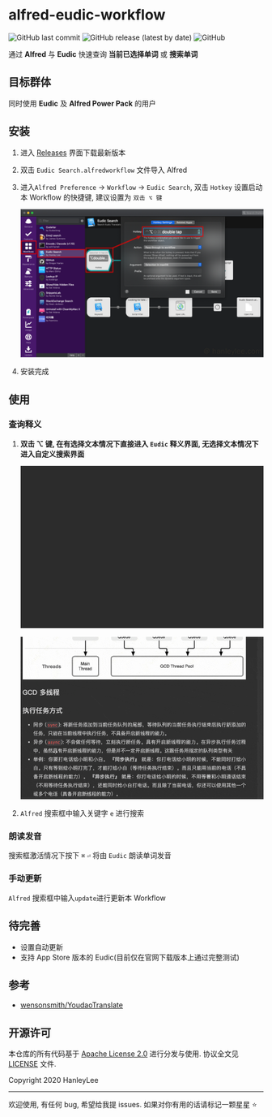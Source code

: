 # alfred-eudic-workflow

![GitHub last commit](https://img.shields.io/github/last-commit/hanleylee/alfred-eudic-workflow)
![GitHub release (latest by date)](https://img.shields.io/github/v/release/hanleylee/alfred-eudic-workflow)
![GitHub](https://img.shields.io/github/license/hanleylee/alfred-eudic-workflow)

通过 **Alfred** 与 **Eudic** 快速查询 **当前已选择单词** 或 **搜索单词**

## 目标群体

同时使用 **Eudic** 及 **Alfred Power Pack** 的用户

## 安装

1. 进入 [Releases](https://github.com/HanleyLee/alfred-eudic-workflow/releases) 界面下载最新版本
2. 双击 `Eudic Search.alfredworkflow` 文件导入 Alfred
3. 进入`Alfred Preference` → `Workflow` → `Eudic Search`, 双击 `Hotkey` 设置启动本 Workflow 的快捷键, 建议设置为 `双击 ⌥ 键`

    ![hot-key](img/hot-key-settings.png)

4. 安装完成

## 使用

### 查询释义

1. **双击 ⌥ 键, 在有选择文本情况下直接进入 `Eudic` 释义界面, 无选择文本情况下进入自定义搜索界面**

    ![toggle](img/toggle-to-input.gif)

    ![search-selected](img/search-selected.gif)

2. `Alfred` 搜索框中输入关键字 `e` 进行搜索

### 朗读发音

搜索框激活情况下按下 `⌘` `⏎` 将由 `Eudic` 朗读单词发音

### 手动更新

`Alfred` 搜索框中输入`update`进行更新本 Workflow

## 待完善

- 设置自动更新
- 支持 App Store 版本的 Eudic(目前仅在官网下载版本上通过完整测试)

## 参考

- [wensonsmith/YoudaoTranslate](https://github.com/wensonsmith/YoudaoTranslate)

## 开源许可

本仓库的所有代码基于 [Apache License 2.0](http://www.apache.org/licenses/LICENSE-2.0) 进行分发与使用. 协议全文见 [LICENSE](https://github.com/HanleyLee/alfred-eudic-workflow/blob/master/LICENSE) 文件.

Copyright 2020 HanleyLee

---

欢迎使用, 有任何 bug, 希望给我提 issues. 如果对你有用的话请标记一颗星星 ⭐️
